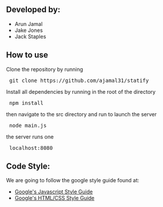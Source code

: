 ## Developed by:
* Arun Jamal
* Jake Jones
* Jack Staples

## How to use
Clone the repository by running 
<pre> git clone https://github.com/ajamal31/statify </pre>

Install all dependencies by running in the root of the directory
<pre> npm install </pre>

then navigate to the src directory and run to launch the server
<pre> node main.js </pre>

the server runs one
<pre> localhost:8080 </pre>

## Code Style:
We are going to follow the google style guide found at:

* [Google's Javascript Style Guide](https://google.github.io/styleguide/jsguide.html#formatting-block-indentation)
* [Google's HTML/CSS Style Guide](https://google.github.io/styleguide/htmlcssguide.xml)
